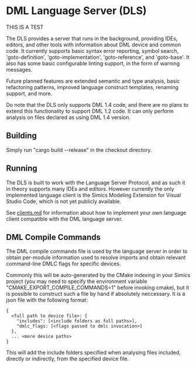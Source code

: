 <!--
  © 2024 Intel Corporation
  SPDX-License-Identifier: Apache-2.0 and MIT
-->
# DML Language Server (DLS)


THIS IS A TEST 

The DLS provides a server that runs in the background, providing IDEs,
editors, and other tools with information about DML device and common code.
It currently supports basic syntax error reporting, symbol search,
'goto-definition', 'goto-implementation', 'goto-reference', and 'goto-base'.
It also has some basic configurable linting support, in the form of warning
messages.

Future planned features are extended semantic and type analysis, basic
refactoring patterns, improved language construct templates, renaming
support, and more.

Do note that the DLS only supports DML 1.4 code, and there are no plans to
extend this functionality to support DML 1.2 code. It can only perform
analysis on files declared as using DML 1.4 version.

## Building

Simply run "cargo build --release" in the checkout directory.

## Running

The DLS is built to work with the Language Server Protocol, and as such it in
theory supports many IDEs and editors. However currently the only implemented
language client is the Simics Modeling Extension for Visual Studio Code, which
is not yet publicly available.

See [clients.md](clients.md) for information about how to implement
your own language client compatible with the DML language server.

## <a id="dml-compile-commands"></a> DML Compile Commands
The DML compile commands file is used by the language server in order to obtain
per-module information used to resolve imports and obtain relevant command-line
DMLC flags for specific devices.

Commonly this will be auto-generated by the CMake indexing in your Simics
project (you may need to specify the environment variable "CMAKE_EXPORT_COMPILE_COMMANDS=1"
before invoking cmake), but it is possible to construct such a file by hand if absolutely
neccessary. It is a json file with the following format:
```
{
  <full path to device file>: {
    "includes": [<include folders as full paths>],
    "dmlc_flags: [<flags passed to dmlc invocation>]
  },
  ... <more device paths>
}
```

This will add the include folders specified when analysing files included,
directly or indirectly, from the specified device file.
